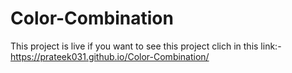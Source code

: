 # Color-Combination
This project is live if you want to see this project clich in this link:- https://prateek031.github.io/Color-Combination/
